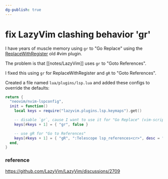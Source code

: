 ```yaml
---
dg-publish: true
---
```

# fix LazyVim clashing behavior 'gr'

I have years of muscle memory using `gr` to "Go Replace" using the [ReplaceWithRegister](https://github.com/vim-scripts/ReplaceWithRegister) old #vim plugin.

The problem is that [[notes/LazyVim]] uses `gr` to "Goto References".

I fixed this using `gr` for ReplaceWithRegister and `gR` to "Goto References".

Created a file named `lua/plugins/lsp.lua` and added these configs to override the defaults:

```lua
return {
  "neovim/nvim-lspconfig",
  init = function()
    local keys = require("lazyvim.plugins.lsp.keymaps").get()

    -- disable `gr`, cause I want to use it for "Go Replace" (vim-scripts/ReplaceWithRegister)
    keys[#keys + 1] = { "gr", false }

    -- use gR for "Go to References"
    keys[#keys + 1] = { "gR", ":Telescope lsp_references<cr>", desc = "[G]oto [R]eferences" }
  end,
}
```

### reference

https://github.com/LazyVim/LazyVim/discussions/2709